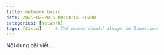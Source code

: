 ```yaml
---
title: network basic
date: 2025-02-2016 00:00:00 +0700
categories: [Network]
tags: [Cisco]     # TAG names should always be lowercase
---
```

Nội dung bài viết...
